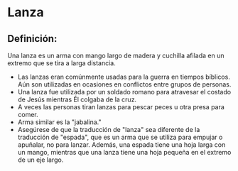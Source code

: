 # Lanza

## Definición: 

Una lanza es un arma con mango largo de madera y cuchilla afilada en un extremo que se tira a larga distancia.

* Las lanzas eran comúnmente usadas para la guerra en tiempos bíblicos.  Aún son utilizadas en ocasiones en conflictos entre grupos de personas.
* Una lanza fue utilizada por un soldado romano para atravesar el costado de Jesús mientras Él colgaba de la cruz.
* A veces las personas tiran lanzas para pescar peces u otra presa para comer.
* Arma similar es la "jabalina."
* Asegúrese de que la traducción de "lanza" sea diferente de la traducción de "espada", que es un arma que se utiliza para empujar o apuñalar, no para lanzar. Además, una espada tiene una hoja larga con un mango, mientras que una lanza tiene una hoja pequeña en el extremo de un eje largo.

